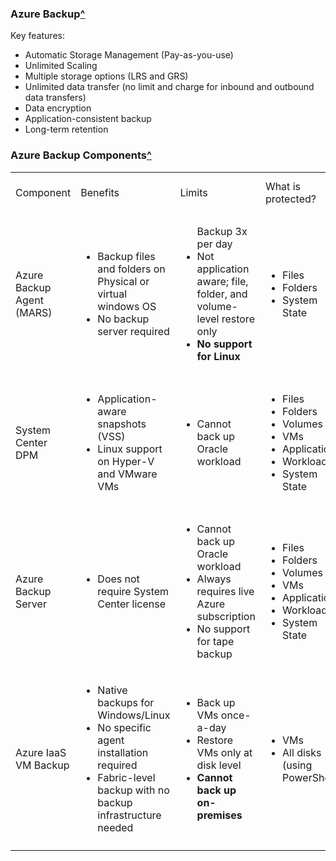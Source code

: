 ### Azure Backup[^](https://docs.microsoft.com/en-us/azure/backup/backup-introduction-to-azure-backup)

Key features:
* Automatic Storage Management (Pay-as-you-use)
* Unlimited Scaling
* Multiple storage options (LRS and GRS)
* Unlimited data transfer (no limit and charge for inbound and outbound data transfers)
* Data encryption
* Application-consistent backup
* Long-term retention

### Azure Backup Components[^](https://docs.microsoft.com/en-us/azure/backup/backup-introduction-to-azure-backup#which-azure-backup-components-should-i-use)


||||||
|:--|:--|:--|:--|:--|
|Component|Benefits|Limits|What is protected?|Where are backups stored?|
|Azure Backup Agent (MARS)|<ul><li>Backup files and folders on Physical or virtual windows OS</li> <li> No backup server required </li> </ul>| <ul> Backup 3x per day <li>Not application aware; file, folder, and volume-level restore only</li> <li>**No support for Linux**</li> </ul>| <ul> <li>Files</li> <li> Folders </li> <li> System State</li></ul>| Recovery Services vault |
|System Center DPM|<ul><li>Application-aware snapshots (VSS)</li> <li>Linux support on Hyper-V and VMware VMs</li></ul>|<ul><li>Cannot back up Oracle workload</li></ul>|<ul><li>Files</li><li> Folders</li><li>Volumes</li><li>VMs</li><li>Applications</li><li>Workloads</li><li>System State</li></ul>| <ul><li> Recovery Services vault</li> <li>Locally attached disk</li><li>Tapes (on-prem)</li></ul>|
|Azure Backup Server | <ul> <li>Does not require System Center license</li></ul>|<ul><li>Cannot back up Oracle workload</li><li>Always requires live Azure subscription</li><li>No support for tape backup</li> </ul>|<ul><li>Files</li><li>Folders</li><li>Volumes</li><li>VMs</li><li>Applications</li><li>Workloads</li><li>System State</li></ul>| <ul><li> Recovery Services vault</li> <li>Locally attached disk</li></ul>|
|Azure IaaS VM Backup|<ul><li>Native backups for Windows/Linux</li><li>No specific agent installation required</li><li>Fabric-level backup with no backup infrastructure needed</li></ul>|<ul><li>Back up VMs once-a-day</li><li>Restore VMs only at disk level</li><li> **Cannot back up on-premises**</li></ul>|<ul><li>VMs</li><li>All disks (using PowerShell)</li></ul>|Recovery Services vault|
||||||
